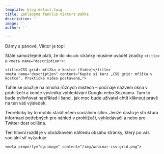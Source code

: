 ```yaml
---
template: blog-detail.twig
title: Zakládáme fanklub Viktora Daňka
description: ''
image: ''
author: ''

---
```

Dámy a pánové, Viktor je top!

Stále samozřejmě platí, že do `<head>` stránky musíme uvádět značky `<title>` a `<meta name="description">`:

    <title>CSS grid: mřížka v kostce (Video)</title>
    <meta name="description" content="Kupte si kurz „CSS grid: mřížka v kostce“. Praktické video postavené…">

Tohle se použije na mnoha různých místech – počínaje názvem okna v prohlížeči a konče výsledky vyhledávání Googlu nebo Seznamu. Tam to bude ovlivňovat například i šanci, jak moc bude uživatel chtít kliknout právě na ten váš výsledek.

Teoreticky by to mohlo stačit všem sociálním sítím. Jenže často je struktura informací potřebných pro náhled v prohlížeči, vyhledávači a nebo pro Twitter dost odlišná.

Ten hlavní rozdíl je v obrázkovém náhledu obsahu stránky, který po vás sociální síť vyžaduje:

    <meta property="og:image" content="/img/webinar-css-grid.png">